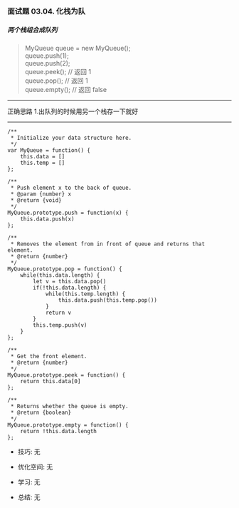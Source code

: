
### 面试题 03.04. 化栈为队

##### 两个栈组合成队列

> MyQueue queue = new MyQueue();  
> queue.push(1);  
> queue.push(2);  
> queue.peek();  // 返回 1  
> queue.pop();   // 返回 1  
> queue.empty(); // 返回 false  
  

---

正确思路
1.出队列的时候用另一个栈存一下就好

---

```
/**
 * Initialize your data structure here.
 */
var MyQueue = function() {
    this.data = []
    this.temp = []
};

/**
 * Push element x to the back of queue. 
 * @param {number} x
 * @return {void}
 */
MyQueue.prototype.push = function(x) {
    this.data.push(x)
};

/**
 * Removes the element from in front of queue and returns that element.
 * @return {number}
 */
MyQueue.prototype.pop = function() {
    while(this.data.length) {
        let v = this.data.pop()
        if(!this.data.length) {
            while(this.temp.length) {
                this.data.push(this.temp.pop())
            }
            return v
        }
        this.temp.push(v)
    }
};

/**
 * Get the front element.
 * @return {number}
 */
MyQueue.prototype.peek = function() {
    return this.data[0]
};

/**
 * Returns whether the queue is empty.
 * @return {boolean}
 */
MyQueue.prototype.empty = function() {
    return !this.data.length
};
```

* 技巧: 无 

* 优化空间: 无 

* 学习: 无

* 总结: 无

